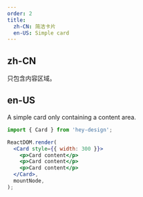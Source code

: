 ```yaml
---
order: 2
title:
  zh-CN: 简洁卡片
  en-US: Simple card
---
```


## zh-CN

只包含内容区域。

## en-US

A simple card only containing a content area.

```jsx
import { Card } from 'hey-design';

ReactDOM.render(
  <Card style={{ width: 300 }}>
    <p>Card content</p>
    <p>Card content</p>
    <p>Card content</p>
  </Card>,
  mountNode,
);
```
